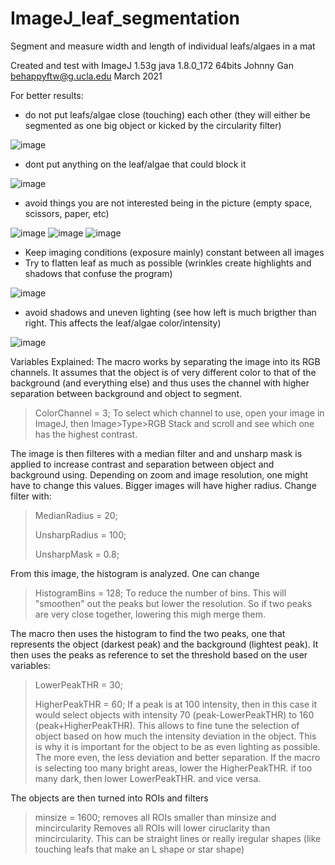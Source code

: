 # ImageJ_leaf_segmentation
Segment and measure width and length of individual leafs/algaes in a mat


Created and test with ImageJ 1.53g java 1.8.0_172 64bits
Johnny Gan behappyftw@g.ucla.edu March 2021

For better results:
- do not put leafs/algae close (touching) each other (they will either be segmented as one big object or kicked by the circularity filter)

![image](https://user-images.githubusercontent.com/74852180/112717062-63348100-8ea7-11eb-926d-2aa8104be86c.png)

- dont put anything on the leaf/algae that could block it

![image](https://user-images.githubusercontent.com/74852180/112717069-76475100-8ea7-11eb-9b27-6037277473d8.png)

- avoid things you are not interested being in the picture (empty space, scissors, paper, etc)

![image](https://user-images.githubusercontent.com/74852180/112717020-21a3d600-8ea7-11eb-9c18-a4cb12d8e129.png)
![image](https://user-images.githubusercontent.com/74852180/112717029-2bc5d480-8ea7-11eb-901f-cf0f116be97a.png)
![image](https://user-images.githubusercontent.com/74852180/112717035-2f595b80-8ea7-11eb-9428-2f64767969aa.png)

- Keep imaging conditions (exposure mainly) constant between all images
- Try to flatten leaf as much as possible (wrinkles create highlights and shadows that confuse the program)

![image](https://user-images.githubusercontent.com/74852180/112717048-426c2b80-8ea7-11eb-8b41-62cdf1cfda93.png)

- avoid shadows and uneven lighting (see how left is much brigther than right. This affects the leaf/algae color/intensity)

![image](https://user-images.githubusercontent.com/74852180/112716990-033dda80-8ea7-11eb-9c28-bf604e6d4294.png)


Variables Explained:
The macro works by separating the image into its RGB channels. It assumes that the object is of very different color to that of the background (and everything else) and thus uses the channel with higher separation between background and object to segment. 

>ColorChannel = 3;
To select which channel to use, open your image in ImageJ, then Image>Type>RGB Stack and scroll and see which one has the highest contrast.

The image is then filteres with a median filter and and unsharp mask is applied to increase contrast and separation between object and background using.
Depending on zoom and image resolution, one might have to change this values. Bigger images will have higher radius. 
Change filter with:
>MedianRadius = 20; 
>
>UnsharpRadius = 100; 
>
>UnsharpMask = 0.8; 


From this image, the histogram is analyzed. One can change 
>HistogramBins = 128; 
To reduce the number of bins. This will "smoothen" out the peaks but lower the resolution. So if two peaks are very close together, lowering this migh merge them.

The macro then uses the histogram to find the two peaks, one that represents the object (darkest peak) and the background (lightest peak). It then uses the peaks as reference to set the threshold based on the user variables:
>LowerPeakTHR = 30; 
>
>HigherPeakTHR = 60; 
If a peak is at 100 intensity, then in this case it would select objects with intensity 70 (peak-LowerPeakTHR) to 160 (peak+HigherPeakTHR). This allows to fine tune the selection of object based on how much the intensity deviation in the object. This is why it is important for the object to be as even lighting as possible. The more even, the less deviation and better separation. If the macro is selecting too many bright areas, lower the HigherPeakTHR. if too many dark, then lower LowerPeakTHR. and vice versa.

The objects are then turned into ROIs and filters
>minsize = 1600;
removes all ROIs smaller than minsize and 
>mincircularity
Removes all ROIs will lower ciruclarity than mincircularity. This can be straight lines or really iregular shapes (like touching leafs that make an L shape or star shape)


